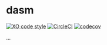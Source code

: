 # dasm

[![XO code style](https://img.shields.io/badge/code_style-XO-5ed9c7.svg)](https://github.com/xojs/xo) [![CircleCI](https://circleci.com/gh/drazisil/dasm.svg?style=shield)](https://circleci.com/gh/drazisil/dasm) [![codecov](https://codecov.io/gh/drazisil/dasm/branch/master/graph/badge.svg)](https://codecov.io/gh/drazisil/dasm)

...

